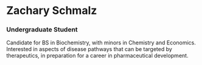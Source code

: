 # Zachary Schmalz

### Undergraduate Student

Candidate for BS in Biochemistry, with minors in Chemistry and Economics. Interested in aspects of disease pathways that can be targeted by therapeutics, in preparation for a career in pharmaceutical development.
